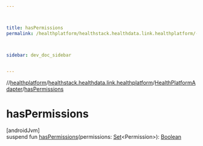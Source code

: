 ```yaml
---



title: hasPermissions
permalink: /healthplatform/healthstack.healthdata.link.healthplatform/-health-platform-adapter/has-permissions.html



sidebar: dev_doc_sidebar


---
```




//[healthplatform](/healthplatform.html)/[healthstack.healthdata.link.healthplatform](../index.html)/[HealthPlatformAdapter](index.html)/[hasPermissions](has-permissions.html)



# hasPermissions



[androidJvm]\
suspend fun [hasPermissions](has-permissions.html)(permissions: [Set](https://kotlinlang.org/api/latest/jvm/stdlib/kotlin.collections/-set/index.html)&lt;Permission&gt;): [Boolean](https://kotlinlang.org/api/latest/jvm/stdlib/kotlin/-boolean/index.html)






